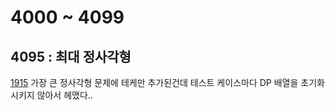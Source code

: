 # 4000 ~ 4099


## 4095 : 최대 정사각형
[1915](https://boj.kr/1915) 가장 큰 정사각형 문제에 테케만 추가된건데 테스트 케이스마다 DP 배열을 초기화시키지 않아서 헤맸다..
